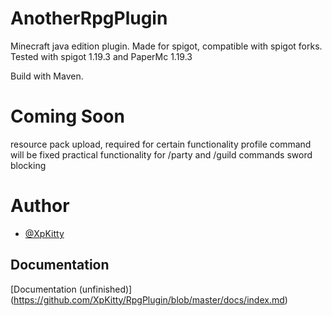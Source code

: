 # AnotherRpgPlugin

Minecraft java edition plugin. Made for spigot, compatible with spigot forks.
Tested with spigot 1.19.3 and PaperMc 1.19.3

Build with Maven.

# Coming Soon
resource pack upload, required for certain functionality
profile command will be fixed
practical functionality for /party and /guild commands
sword blocking

# Author
- [@XpKitty](https://www.github.com/XpKitty)

## Documentation
[Documentation (unfinished)] (https://github.com/XpKitty/RpgPlugin/blob/master/docs/index.md)

